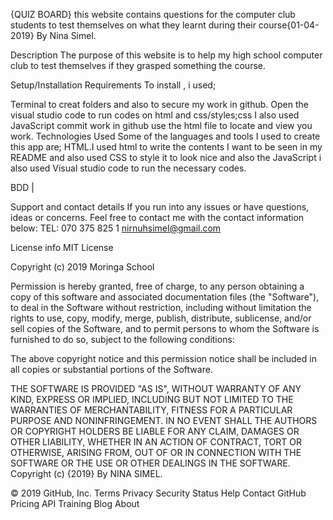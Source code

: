 
{QUIZ BOARD}
 this website contains questions for the computer club students to test themselves on what they learnt during their course{01-04-2019} By Nina Simel.

Description
The purpose of this website is to help my high school computer club to test themselves if they grasped something the course.

Setup/Installation Requirements
To install , i used;

Terminal to creat folders and also to secure my work in github.
Open the visual studio code to run codes on html and css/styles;css I also used JavaScript
commit work in github
use the html file to locate and view you work.
Technologies Used
Some of the languages and tools I used to create this app are; HTML.I used html to write the contents I want to be seen in my README and also used CSS to style it to look nice and also the JavaScript i also used Visual studio code to run the necessary codes.

BDD
|

Support and contact details
If you run into any issues or have questions, ideas or concerns. Feel free to contact me with the contact information below: TEL: 070 375 825 1 nirnuhsimel@gmail.com

License info
MIT License

Copyright (c) 2019 Moringa School

Permission is hereby granted, free of charge, to any person obtaining a copy of this software and associated documentation files (the "Software"), to deal in the Software without restriction, including without limitation the rights to use, copy, modify, merge, publish, distribute, sublicense, and/or sell copies of the Software, and to permit persons to whom the Software is furnished to do so, subject to the following conditions:

The above copyright notice and this permission notice shall be included in all copies or substantial portions of the Software.

THE SOFTWARE IS PROVIDED "AS IS", WITHOUT WARRANTY OF ANY KIND, EXPRESS OR IMPLIED, INCLUDING BUT NOT LIMITED TO THE WARRANTIES OF MERCHANTABILITY, FITNESS FOR A PARTICULAR PURPOSE AND NONINFRINGEMENT. IN NO EVENT SHALL THE AUTHORS OR COPYRIGHT HOLDERS BE LIABLE FOR ANY CLAIM, DAMAGES OR OTHER LIABILITY, WHETHER IN AN ACTION OF CONTRACT, TORT OR OTHERWISE, ARISING FROM, OUT OF OR IN CONNECTION WITH THE SOFTWARE OR THE USE OR OTHER DEALINGS IN THE SOFTWARE. Copyright (c) {2019} By NINA SIMEL.

© 2019 GitHub, Inc.
Terms
Privacy
Security
Status
Help
Contact GitHub
Pricing
API
Training
Blog
About

